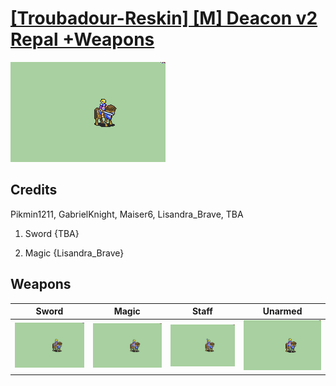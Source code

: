 # [\[Troubadour-Reskin\] \[M\] Deacon v2 Repal +Weapons](./)

<img src="./1.%20Sword/Sword_000.png" alt="[Troubadour-Reskin] [M] Deacon v2 Repal +Weapons standing" />

## Credits

Pikmin1211, GabrielKnight, Maiser6, Lisandra_Brave, TBA

1. Sword {TBA}

6. Magic {Lisandra_Brave}

## Weapons


|Sword |Magic |Staff |Unarmed |
|  :---: | :---: | :---: | :---: |
| <img alt="Sword animation" src="./1.%20Sword/Sword.gif" /> | <img alt="Magic animation" src="./6.%20Magic/Magic.gif" /> | <img alt="Staff animation" src="./7.%20Staff/Staff.gif" /> | <img alt="Unarmed animation" src="./8.%20Unarmed/Unarmed.gif" /> |

